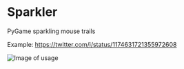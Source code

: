 # Sparkler
PyGame sparkling mouse trails

Example:
https://twitter.com/i/status/1174631721355972608


![Image of usage](https://i.imgur.com/6zZh3sC.gif)
